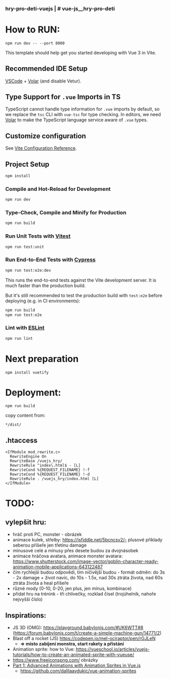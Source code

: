 ### hry-pro-deti-vuejs | # vue-js__hry-pro-deti

# How to RUN:
```
npm run dev -- --port 8000
```

This template should help get you started developing with Vue 3 in Vite.

## Recommended IDE Setup

[VSCode](https://code.visualstudio.com/) + [Volar](https://marketplace.visualstudio.com/items?itemName=Vue.volar) (and disable Vetur).

## Type Support for `.vue` Imports in TS

TypeScript cannot handle type information for `.vue` imports by default, so we replace the `tsc` CLI with `vue-tsc` for type checking. In editors, we need [Volar](https://marketplace.visualstudio.com/items?itemName=Vue.volar) to make the TypeScript language service aware of `.vue` types.

## Customize configuration

See [Vite Configuration Reference](https://vitejs.dev/config/).

## Project Setup

```sh
npm install
```

### Compile and Hot-Reload for Development

```sh
npm run dev
```

### Type-Check, Compile and Minify for Production

```sh
npm run build
```

### Run Unit Tests with [Vitest](https://vitest.dev/)

```sh
npm run test:unit
```

### Run End-to-End Tests with [Cypress](https://www.cypress.io/)

```sh
npm run test:e2e:dev
```

This runs the end-to-end tests against the Vite development server.
It is much faster than the production build.

But it's still recommended to test the production build with `test:e2e` before deploying (e.g. in CI environments):

```sh
npm run build
npm run test:e2e
```

### Lint with [ESLint](https://eslint.org/)

```sh
npm run lint
```
# Next preparation
```
npm install vuetify
```


# Deployment:
```
npm run build
```
copy content from:
```
*/dist/
```
## .htaccess
```
<IfModule mod_rewrite.c>
  RewriteEngine On
  RewriteBase /vuejs_hry/
  RewriteRule ^index\.html$ - [L]
  RewriteCond %{REQUEST_FILENAME} !-f
  RewriteCond %{REQUEST_FILENAME} !-d
  RewriteRule . /vuejs_hry/index.html [L]
</IfModule>
```

# TODO:
## vylepšit hru:
- hráč proti PC, monster - obrázek
- animace kulek, střelby: https://jsfiddle.net/5bcncsv2/- plusové příklady seberou příšeře jen třetinu damage
- mínusové celé a mínusy přes desete budou za dvojnásobek
- animace hráčova avatara, animace monster avatara: https://www.shutterstock.com/image-vector/goblin-character-ready-animation-mobile-applications-643122487
- čím rychlejší budou odpovědi, tím ničivější budou - formát odměn: do 3s - 2x damage + život navíc, do 10s - 1.5x, nad 30s ztráta života, nad 60s ztráta života a heal příšeře
- různé mody (0-10, 0-20, jen plus, jen mínus, kombinace)
- přidat hru na trénink - tři chlívečky, rozklad čísel (trojúhelník, nahoře nejvyšší číslo)

## Inspirations:
- JS 3D (OMG): https://playground.babylonjs.com/#UK6WTT#8 (https://forum.babylonjs.com/t/create-a-simple-machine-gun/14771/2)
- Blast off a rocket (JS) https://codepen.io/mel-ociraptor/pen/rGJLeN  
  - **=> místo zabíjení monstra, start rakety a přistání**
- Animation sprite: how to Vue: https://vueschool.io/articles/vuejs-tutorials/how-to-create-an-animated-sprite-with-vueuse/
- https://www.freeiconspng.com/ obrázky
- [Part 1: Advanced Animations with Animation Sprites in Vue.js](https://medium.com/@dalilaba/part-1-advanced-animations-with-animation-sprites-in-vue-js-89b14ea756c8)
  -  https://github.com/dalilaavdukic/vue-animation-sprites